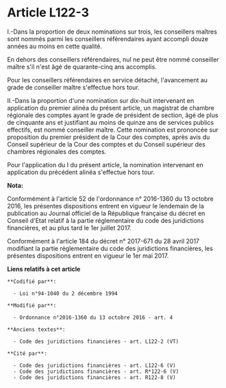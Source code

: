 # Article L122-3

I.-Dans la proportion de deux nominations sur trois, les conseillers maîtres sont nommés parmi les conseillers référendaires
ayant accompli douze années au moins en cette qualité. 

En dehors des conseillers référendaires, nul ne peut être nommé conseiller maître s'il n'est âgé de quarante-cinq ans
accomplis. 

Pour les conseillers référendaires en service détaché, l'avancement au grade de conseiller maître s'effectue hors tour. 

II.-Dans la proportion d'une nomination sur dix-huit intervenant en application du premier alinéa du présent article, un
magistrat de chambre régionale des comptes ayant le grade de président de section, âgé de plus de cinquante ans et justifiant
au moins de quinze ans de services publics effectifs, est nommé conseiller maître. Cette nomination est prononcée sur
proposition du premier président de la Cour des comptes, après avis du Conseil supérieur de la Cour des comptes et du Conseil
supérieur des chambres régionales des comptes. 

Pour l'application du I du présent article, la nomination intervenant en application du précédent alinéa s'effectue hors
tour.

**Nota:**

Conformément à l'article 52 de l'ordonnance n° 2016-1360 du 13 octobre 2016, les présentes dispositions entrent en vigueur le
lendemain de la publication au Journal officiel de la République française du décret en Conseil d'Etat relatif à la partie
réglementaire du code des juridictions financières, et au plus tard le 1er juillet 2017.

Conformément à l'article 184 du décret n° 2017-671 du 28 avril 2017 modifiant la partie réglementaire du code des
juridictions financières, les présentes dispositions entrent en vigueur le 1er mai 2017.

**Liens relatifs à cet article**

	**Codifié par**:

	  - Loi n°94-1040 du 2 décembre 1994

	**Modifié par**:

	  - Ordonnance n°2016-1360 du 13 octobre 2016 - art. 4

	**Anciens textes**:

	  - Code des juridictions financières - art. L122-2 (VT)

	**Cité par**:

	  - Code des juridictions financières - art. L122-6 (V)
	  - Code des juridictions financières - art. R*122-6 (V)
	  - Code des juridictions financières - art. R122-8 (V)
